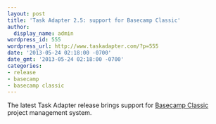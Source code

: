 ```yaml
---
layout: post
title: 'Task Adapter 2.5: support for Basecamp Classic'
author:
  display_name: admin
wordpress_id: 555
wordpress_url: http://www.taskadapter.com/?p=555
date: '2013-05-24 02:18:00 -0700'
date_gmt: '2013-05-24 02:18:00 -0700'
categories:
- release
- basecamp
- basecamp classic
---
```

<p>The latest Task Adapter release brings support for <a href="http://basecamp.com/classic">Basecamp Classic</a> project management system.</p>
